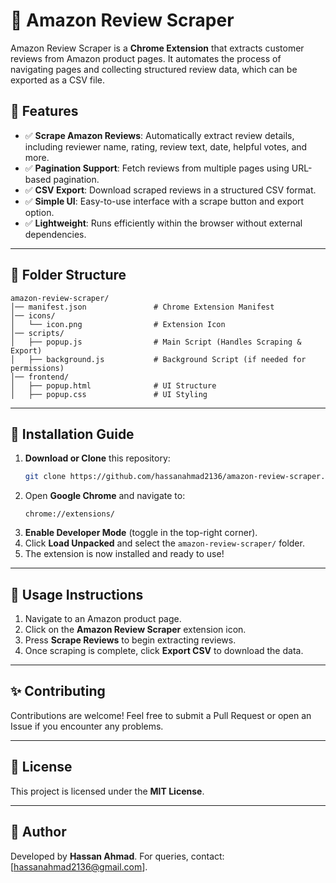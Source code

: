 # 🌆 Amazon Review Scraper

Amazon Review Scraper is a **Chrome Extension** that extracts customer reviews from Amazon product pages. It automates the process of navigating pages and collecting structured review data, which can be exported as a CSV file.

## 🚀 Features
- ✅ **Scrape Amazon Reviews**: Automatically extract review details, including reviewer name, rating, review text, date, helpful votes, and more.
- ✅ **Pagination Support**: Fetch reviews from multiple pages using URL-based pagination.
- ✅ **CSV Export**: Download scraped reviews in a structured CSV format.
- ✅ **Simple UI**: Easy-to-use interface with a scrape button and export option.
- ✅ **Lightweight**: Runs efficiently within the browser without external dependencies.

---

## 📂 Folder Structure
```
amazon-review-scraper/
│── manifest.json               # Chrome Extension Manifest
│── icons/
│   └── icon.png                # Extension Icon
│── scripts/
│   ├── popup.js                # Main Script (Handles Scraping & Export)
│   ├── background.js           # Background Script (if needed for permissions)
│── frontend/
│   ├── popup.html              # UI Structure
│   ├── popup.css               # UI Styling
```

---

## 🔧 Installation Guide
1. **Download or Clone** this repository:
   ```sh
   git clone https://github.com/hassanahmad2136/amazon-review-scraper.git
   ```
2. Open **Google Chrome** and navigate to:
   ```
   chrome://extensions/
   ```
3. **Enable Developer Mode** (toggle in the top-right corner).
4. Click **Load Unpacked** and select the `amazon-review-scraper/` folder.
5. The extension is now installed and ready to use!

---

## 💪 Usage Instructions
1. Navigate to an Amazon product page.
2. Click on the **Amazon Review Scraper** extension icon.
3. Press **Scrape Reviews** to begin extracting reviews.
4. Once scraping is complete, click **Export CSV** to download the data.

---

## ✨ Contributing
Contributions are welcome! Feel free to submit a Pull Request or open an Issue if you encounter any problems.

---

## 💎 License
This project is licensed under the **MIT License**.

---

## 👤 Author
Developed by **Hassan Ahmad**.
For queries, contact: [hassanahmad2136@gmail.com].

